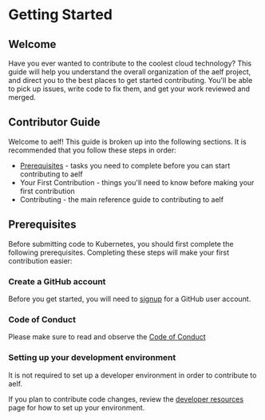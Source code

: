 # Getting Started

## Welcome

Have you ever wanted to contribute to the coolest cloud technology? This guide will help you understand the overall organization of the aelf project, and direct you to the best places to get started contributing. You'll be able to pick up issues, write code to fix them, and get your work reviewed and merged.

## Contributor Guide

Welcome to aelf! This guide is broken up into the following sections. It is recommended that you follow these steps in order:

- [Prerequisites](https://github.com/AElfProject/aelf-community/blob/main/getstarted.md#Prerequisites) - tasks you need to complete before you can start contributing to aelf
- Your First Contribution - things you'll need to know before making your first contribution
- Contributing - the main reference guide to contributing to aelf

## Prerequisites

Before submitting code to Kubernetes, you should first complete the following prerequisites. Completing these steps will make your first contribution easier:

### Create a GitHub account

Before you get started, you will need to [signup](https://github.com) for a GitHub user account.

### Code of Conduct

Please make sure to read and observe the [Code of Conduct](https://github.com/AElfProject/AElf/blob/dev/CODE_OF_CONDUCT.md)

### Setting up your development environment

It is not required to set up a developer environment in order to contribute to aelf.

If you plan to contribute code changes, review the [developer resources](https://github.com/kubernetes/community/blob/master/contributors/devel/README.md#setting-up-your-dev-environment-coding-and-debugging#Setting_up_your_dev_environment,_coding,_and_debugging) page for how to set up your environment.

